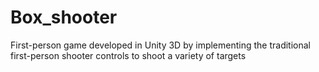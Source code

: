 # Box_shooter
First-person game developed in Unity 3D by implementing the traditional first-person shooter controls to shoot a variety of targets 
